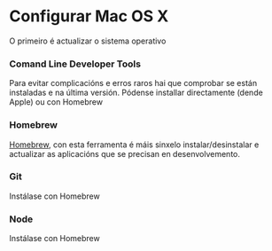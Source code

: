 # Configurar Mac OS X

O primeiro é actualizar o sistema operativo

### Comand Line Developer Tools

Para evitar complicacións e erros raros hai que comprobar se están instaladas e na última versión.
Pódense installar directamente (dende Apple) ou con Homebrew

### Homebrew

[Homebrew](https://brew.sh/), con esta ferramenta é máis sinxelo instalar/desinstalar e actualizar as aplicacións que se precisan en desenvolvemento.

### Git

Instálase con Homebrew

### Node

Instálase con Homebrew
